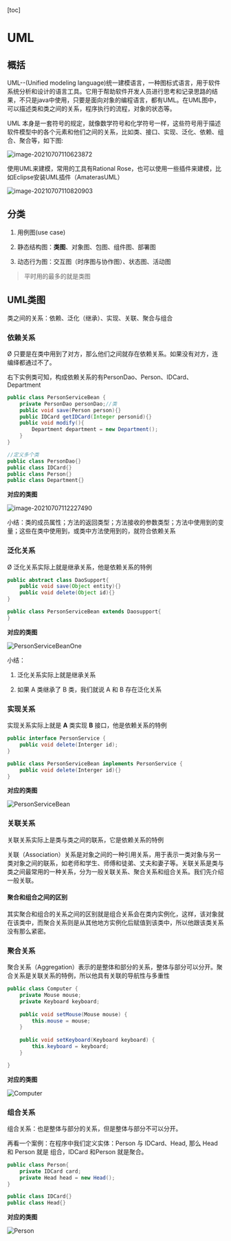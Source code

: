 [toc]

# UML

## 概括

UML--(Unified modeling language)统一建模语言，一种图标式语言，用于软件系统分析和设计的语言工具。它用于帮助软件开发人员进行思考和记录思路的结果，不只是java中使用，只要是面向对象的编程语言，都有UML。在UML图中，可以描述类和类之间的关系，程序执行的流程，对象的状态等。

UML 本身是一套符号的规定，就像数学符号和化学符号一样，这些符号用于描述软件模型中的各个元素和他们之间的关系，比如类、接口、实现、泛化、依赖、组合、聚合等，如下图:

![image-20210707110623872](C:%5CUsers%5Cllj%5CDocuments%5Ctypero%E5%9B%BE%E5%83%8F%5Cimage-20210707110623872.png)

使用UML来建模，常用的工具有Rational Rose，也可以使用一些插件来建模，比如Eclipse安装UML插件（AmaterasUML）

![image-20210707110820903](C:%5CUsers%5Cllj%5CDocuments%5Ctypero%E5%9B%BE%E5%83%8F%5Cimage-20210707110820903.png)

## 分类

1)    用例图(use case)

2)    静态结构图：**类图**、对象图、包图、组件图、部署图

3)    动态行为图：交互图（时序图与协作图）、状态图、活动图

> 平时用的最多的就是类图

## UML类图

类之间的关系：依赖、泛化（继承）、实现、关联、聚合与组合

### 依赖关系

Ø 只要是在类中用到了对方，那么他们之间就存在依赖关系。如果没有对方，连编绎都通过不了。

右下实例类可知，构成依赖关系的有PersonDao、Person、IDCard、Department

```java
public class PersonServiceBean { 
    private PersonDao personDao;//类
    public void save(Person person){}
    public IDCard getIDCard(Integer personid){} 
    public void modify(){
    	Department department = new Department();
	}
}

//定义多个类
public class PersonDao{} 
public class IDCard{} 
public class Person{} 
public class Department{}
```

**对应的类图**

![image-20210707112227490](C:%5CUsers%5Cllj%5CDocuments%5Ctypero%E5%9B%BE%E5%83%8F%5Cimage-20210707112227490.png)

小结：类的成员属性；方法的返回类型；方法接收的参数类型；方法中使用到的变量；这些在类中使用到，或类中方法使用到的，就符合依赖关系

### 泛化关系

Ø 泛化关系实际上就是继承关系，他是依赖关系的特例

```java
public abstract class DaoSupport{ 
    public void save(Object entity){}
	public void delete(Object id){}
}

public class PersonServiceBean extends Daosupport{
}
```

**对应的类图**

![PersonServiceBeanOne](C:%5CUsers%5Cllj%5CDocuments%5Ctypero%E5%9B%BE%E5%83%8F%5CPersonServiceBeanOne.png)

小结：

1)    泛化关系实际上就是继承关系

2)    如果 A 类继承了 B 类，我们就说 A 和 B 存在泛化关系

### 实现关系

实现关系实际上就是 **A** 类实现 **B** 接口，他是依赖关系的特例

```java
public interface PersonService { 
    public void delete(Interger id);
}

public class PersonServiceBean implements PersonService { 
    public void delete(Interger id){}
}

```

**对应的类图**

![PersonServiceBean](C:%5CUsers%5Cllj%5CDocuments%5Ctypero%E5%9B%BE%E5%83%8F%5CPersonServiceBean.png)

### 关联关系

关联关系实际上是类与类之间的联系，它是依赖关系的特例

关联（Association）关系是对象之间的一种引用关系，用于表示一类对象与另一类对象之间的联系，如老师和学生、师傅和徒弟、丈夫和妻子等。关联关系是类与类之间最常用的一种关系，分为一般关联关系、聚合关系和组合关系。我们先介绍一般关联。

#### 聚合和组合之间的区别

其实聚合和组合的关系之间的区别就是组合关系会在类内实例化，这样，该对象就在该类中，而聚合关系则是从其他地方实例化后赋值到该类中，所以他跟该类关系没有那么紧密。

### 聚合关系

聚合关系（Aggregation）表示的是整体和部分的关系，整体与部分可以分开。聚合关系是关联关系的特例，所以他具有关联的导航性与多重性

```java
public class Computer {        
    private Mouse mouse;
    private Keyboard keyboard;
    
    public void setMouse(Mouse mouse) {
        this.mouse = mouse;
    }
    
    public void setKeyboard(Keyboard keyboard) {
        this.keyboard = keyboard;
    }

}
```

**对应的类图**

![Computer](C:%5CUsers%5Cllj%5CDocuments%5Ctypero%E5%9B%BE%E5%83%8F%5CComputer.png)

### 组合关系

组合关系：也是整体与部分的关系，但是整体与部分不可以分开。

再看一个案例：在程序中我们定义实体：Person 与 IDCard、Head, 那么 Head 和 Person 就是 组合，IDCard 和Person 就是聚合。

```java
public class Person{ 
    private IDCard card;
	private Head head = new Head();
}

public class IDCard{}
public class Head{}

```

**对应的类图**

![Person](C:%5CUsers%5Cllj%5CDocuments%5Ctypero%E5%9B%BE%E5%83%8F%5CPerson.png)